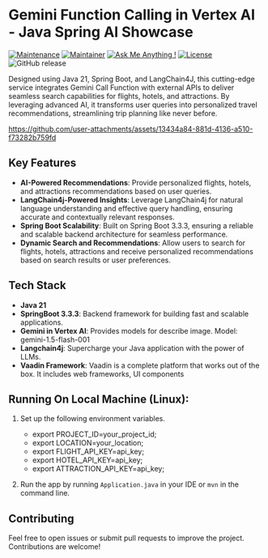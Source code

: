 # Gemini Function Calling in Vertex AI - Java Spring AI Showcase

[![Maintenance](https://img.shields.io/badge/Maintained%3F-yes-green.svg)]()
[![Maintainer](https://img.shields.io/static/v1?label=Yevhen%20Ruban&message=Maintainer&color=red)](mailto:yevhen.ruban@extrawest.com)
[![Ask Me Anything !](https://img.shields.io/badge/Ask%20me-anything-1abc9c.svg)]()
[![License](https://img.shields.io/badge/License-Apache_2.0-blue.svg)](https://opensource.org/licenses/Apache-2.0)
![GitHub release](https://img.shields.io/badge/release-v1.0.0-blue)

Designed using Java 21, Spring Boot, and LangChain4J, this cutting-edge service integrates Gemini Call Function with external APIs to deliver seamless search capabilities for flights, hotels, and attractions. By leveraging advanced AI, it transforms user queries into personalized travel recommendations, streamlining trip planning like never before.




https://github.com/user-attachments/assets/13434a84-881d-4136-a510-f73282b759fd




## Key Features
- **AI-Powered Recommendations**: Provide personalized flights, hotels, and attractions recommendations based on user queries.
- **LangChain4j-Powered Insights**: Leverage LangChain4j for natural language understanding and effective query handling, ensuring accurate and contextually relevant responses.
- **Spring Boot Scalability**: Built on Spring Boot 3.3.3, ensuring a reliable and scalable backend architecture for seamless performance.
- **Dynamic Search and Recommendations**: Allow users to search for flights, hotels, attractions and receive personalized recommendations based on search results or user preferences.

## Tech Stack

- **Java 21**
- **SpringBoot 3.3.3**: Backend framework for building fast and scalable applications.
- **Gemini in Vertex AI**: Provides models for describe image. Model: gemini-1.5-flash-001
- **Langchain4j**: Supercharge your Java application with the power of LLMs.
- **Vaadin Framework**: Vaadin is a complete platform that works out of the box. It includes web frameworks, UI components

## Running On Local Machine (Linux):

1. Set up the following environment variables.
    - export PROJECT_ID=your_project_id;
    - export LOCATION=your_location;
    - export FLIGHT_API_KEY=api_key;
    - export HOTEL_API_KEY=api_key;
    - export ATTRACTION_API_KEY=api_key;

2. Run the app by running `Application.java` in your IDE or `mvn` in the command line.

## Contributing

Feel free to open issues or submit pull requests to improve the project. Contributions are welcome!
